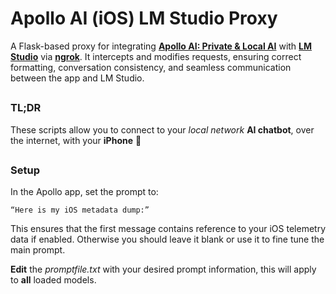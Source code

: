 # Apollo AI (iOS) LM Studio Proxy
A Flask-based proxy for integrating [**Apollo AI: Private & Local AI**](https://apps.apple.com/us/app/apollo-ai-private-local-ai/id6448019325) with [**LM Studio**](https://lmstudio.ai/) via [**ngrok**](https://ngrok.com/). It intercepts and modifies requests, ensuring correct formatting, conversation consistency, and seamless communication between the app and LM Studio.

##

### TL;DR
These scripts allow you to connect to your *local network* **AI chatbot**, over the internet, with your **iPhone**  😬

## 

### Setup

In the Apollo app, set the prompt to:

	“Here is my iOS metadata dump:”

This ensures that the first message contains reference to your iOS telemetry data if enabled. Otherwise you should leave it blank or use it to fine tune the main prompt.

**Edit** the *promptfile.txt* with your desired prompt information, this will apply to **all** loaded models.
